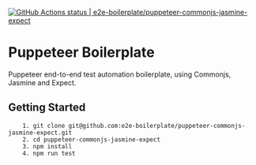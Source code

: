 [![GitHub Actions status | e2e-boilerplate/puppeteer-commonjs-jasmine-expect](https://github.com/e2e-boilerplate/puppeteer-commonjs-jasmine-expect/workflows/puppeteer-commonjs-jasmine-expect/badge.svg)](https://github.com/e2e-boilerplate/puppeteer-commonjs-jasmine-expect/actions?workflow=puppeteer-commonjs-jasmine-expect)
    
# Puppeteer Boilerplate
    
Puppeteer end-to-end test automation boilerplate, using Commonjs, Jasmine and Expect.
    
## Getting Started
    	1. git clone git@github.com:e2e-boilerplate/puppeteer-commonjs-jasmine-expect.git
    	2. cd puppeteer-commonjs-jasmine-expect
    	3. npm install
    	4. npm run test